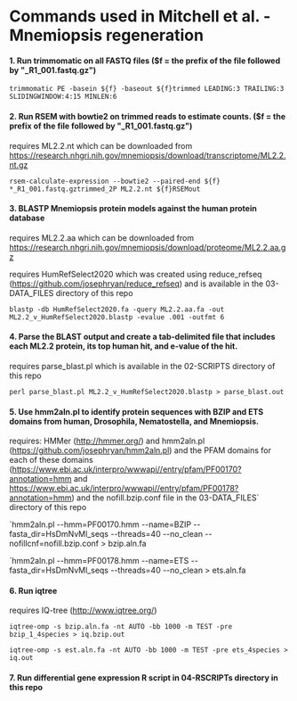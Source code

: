 # Commands used in Mitchell et al. - Mnemiopsis regeneration 
#### 1\. Run trimmomatic on all FASTQ files ($f = the prefix of the file followed by "_R1_001.fastq.gz")

`trimmomatic PE -basein ${f} -baseout ${f}trimmed LEADING:3 TRAILING:3 SLIDINGWINDOW:4:15 MINLEN:6`

#### 2\. Run RSEM with bowtie2 on trimmed reads to estimate counts. ($f = the prefix of the file followed by "_R1_001.fastq.gz")

requires ML2.2.nt which can be downloaded from https://research.nhgri.nih.gov/mnemiopsis/download/transcriptome/ML2.2.nt.gz

`rsem-calculate-expression --bowtie2 --paired-end ${f} *_R1_001.fastq.gztrimmed_2P ML2.2.nt ${f}RSEMout`

#### 3\. BLASTP Mnemiopsis protein models against the human protein database 

requires ML2.2.aa which can be downloaded from https://research.nhgri.nih.gov/mnemiopsis/download/proteome/ML2.2.aa.gz

requires HumRefSelect2020 which was created using reduce_refseq (https://github.com/josephryan/reduce_refseq) and is available in the 03-DATA_FILES directory of this repo

`blastp -db HumRefSelect2020.fa -query ML2.2.aa.fa -out ML2.2_v_HumRefSelect2020.blastp -evalue .001 -outfmt 6`

#### 4\. Parse the BLAST output and create a tab-delimited file that includes each ML2.2 protein, its top human hit, and e-value of the hit.

requires parse_blast.pl which is available in the 02-SCRIPTS directory of this repo

`perl parse_blast.pl ML2.2_v_HumRefSelect2020.blastp > parse_blast.out`

#### 5\. Use hmm2aln.pl to identify protein sequences with BZIP and ETS domains from human, Drosophila, Nematostella, and Mnemiopsis.

requires: HMMer (http://hmmer.org/) and hmm2aln.pl (https://github.com/josephryan/hmm2aln.pl) and the PFAM domains for each of these domains (https://www.ebi.ac.uk/interpro/wwwapi//entry/pfam/PF00170?annotation=hmm and https://www.ebi.ac.uk/interpro/wwwapi//entry/pfam/PF00178?annotation=hmm) and the nofill.bzip.conf file in the 03-DATA_FILES` directory of this repo

`hmm2aln.pl --hmm=PF00170.hmm --name=BZIP --fasta_dir=HsDmNvMl_seqs --threads=40 --no_clean --nofillcnf=nofill.bzip.conf > bzip.aln.fa

`hmm2aln.pl --hmm=PF00178.hmm --name=ETS --fasta_dir=HsDmNvMl_seqs --threads=40 --no_clean > ets.aln.fa

#### 6\. Run iqtree 

requires IQ-tree (http://www.iqtree.org/)

`iqtree-omp -s bzip.aln.fa -nt AUTO -bb 1000 -m TEST -pre bzip_1_4species > iq.bzip.out`

`iqtree-omp -s est.aln.fa -nt AUTO -bb 1000 -m TEST -pre ets_4species > iq.out`

#### 7\. Run differential gene expression R script in 04-RSCRIPTs directory in this repo

